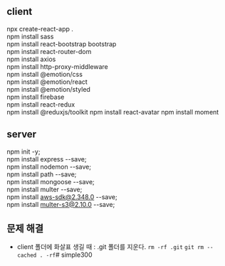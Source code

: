 ## client

npx create-react-app .  
npm install sass  
npm install react-bootstrap bootstrap  
npm install react-router-dom  
npm install axios  
npm install http-proxy-middleware  
npm install @emotion/css  
npm install @emotion/react  
npm install @emotion/styled  
npm install firebase  
npm install react-redux  
npm install @reduxjs/toolkit
npm install react-avatar
npm install moment

## server

npm init -y;  
npm install express --save;  
npm install nodemon --save;  
npm install path --save;  
npm install mongoose --save;  
npm install multer --save;  
npm install aws-sdk@2.348.0 --save;  
npm install multer-s3@2.10.0 --save;

## 문제 해결

- client 폴더에 화살표 생길 때 : .git 폴더를 지운다.
  `rm -rf .git`
  `git rm --cached . -rf`# simple300
